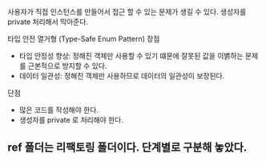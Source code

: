 사용자가 직접 인스턴스를 만들어서 접근 할 수 있는 문제가 생길 수 있다.
생성자를 private 처리해서 막아준다.

타입 안전 열거형 (Type-Safe Enum Pattern) 장점
- 타입 안정성 향상: 정해진 객체만 사용할 수 있기 떄문에 잘못된 값을 이볅하는 문제를 근본적으로 방지할 수 있다.
- 데이터 일관성: 정해진 객체만 사용하므로 데이터의 일관성이 보장된다.

단점
- 많은 코드를 작성해야 한다.
- 생성자를 private 로 처리해야 한다.

## ref 폴더는 리팩토링 폴더이다. 단계별로 구분해 놓았다.
